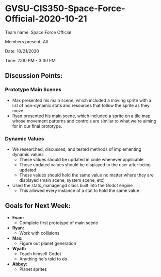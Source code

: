 # GVSU-CIS350-Space-Force-Official-2020-10-21

Team name: Space Force Official


Members present: All


Date: 10/21/2020


Time: 2:00 PM - 3:30 PM


## Discussion Points:

### Prototype Main Scenes

* Max presented his main scene, which included a moving sprite with a list of non-dynamic stats and resources that follow the sprite as they move.
* Ryan presented his main scene, which included a sprite on a tile map whose movement patterns and controls are similar to what we're aiming for in our final prototype.

### Dynamic Values

* We researched, discussed, and tested methods of implementing dynamic values
   * These values should be updated in code whenever applicable
   * These updated values should be displayed to the user after being updated
   * These values should hold the same value no matter where they are displayed (main scene, system scene, etc)
* Used the stats_manager.gd class built into the Godot engine
   * This allowed every instance of a stat to hold the same value

## Goals for Next Week:

* __Evan:__
   * Complete first prototype of main scene
* __Ryan:__
   * Work with collisions
* __Max:__
   * Figure out planet generation
* __Wyatt:__
   * Teach himself Godot
   * Anything he's told to do
* __Abbey:__
   * Planet sprites